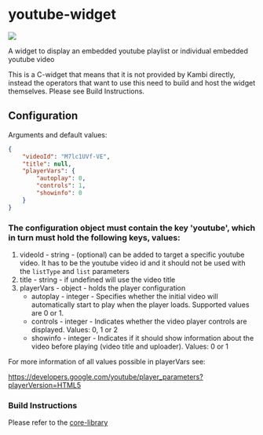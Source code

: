 # youtube-widget


![](https://github.com/kambi-sportsbook-widgets/youtube-widget/blob/master/screenshot.png?raw=true)

A widget to display an embedded youtube playlist or individual embedded youtube video

This is a C-widget that means that it is not provided by Kambi directly, instead the operators that want to use this need to build and host the widget themselves. Please see Build Instructions.

## Configuration

Arguments and default values:
```json
{
    "videoId": "M7lc1UVf-VE",
    "title": null,
    "playerVars": {
        "autoplay": 0,
        "controls": 1,
        "showinfo": 0
    }
}
```

### The configuration object must contain the key 'youtube', which in turn must hold the following keys, values:

1. videoId - string - (optional) can be added to target a specific youtube video. It has to be the youtube video id and it should not be used with the `listType` and `list` parameters
2. title - string - if undefined will use the video title
3. playerVars - object - holds the player configuration
    - autoplay - integer - Specifies whether the initial video will automatically start to play when the player loads. Supported values are 0 or 1.
    - controls - integer - Indicates whether the video player controls are displayed. Values: 0, 1 or 2
    - showinfo - integer - Indicates if it should show information about the video before playing (video title and uploader). Values: 0 or 1


For more information of all values possible in playerVars see:

https://developers.google.com/youtube/player_parameters?playerVersion=HTML5


### Build Instructions

Please refer to the [core-library](https://github.com/kambi-sportsbook-widgets/widget-core-library)
